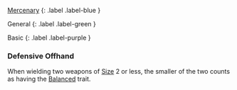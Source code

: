 
[Mercenary](Game/Mercenary)
{: .label .label-blue }

General
{: .label .label-green }

Basic
{: .label .label-purple }
### Defensive Offhand

When wielding two weapons of [Size](Core/Weapons#Size) 2 or less, the smaller of the two counts as having the [Balanced](Core/Weapon-Traits#Balanced) trait.